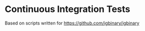 Continuous Integration Tests
============================

Based on scripts written for https://github.com/igbinary/igbinary
